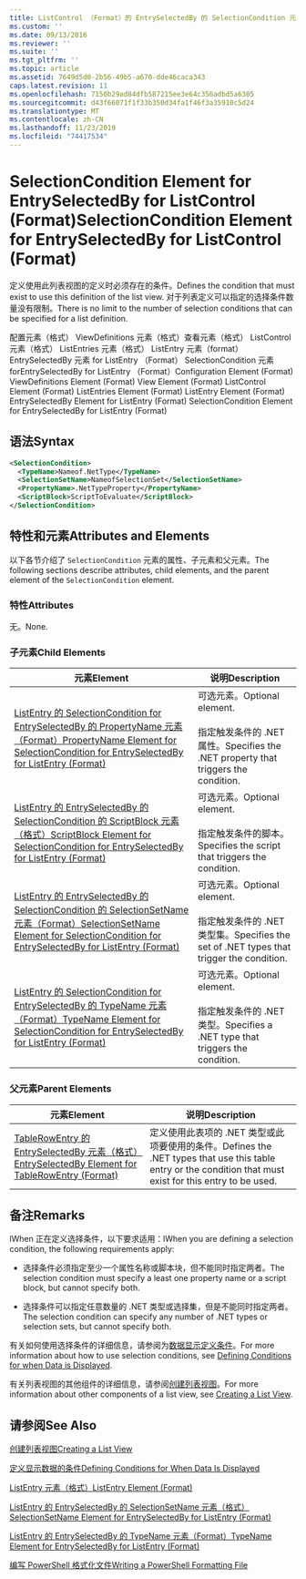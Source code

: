```yaml
---
title: ListControl （Format）的 EntrySelectedBy 的 SelectionCondition 元素 |Microsoft Docs
ms.custom: ''
ms.date: 09/13/2016
ms.reviewer: ''
ms.suite: ''
ms.tgt_pltfrm: ''
ms.topic: article
ms.assetid: 7649d5d0-2b56-49b5-a670-dde46caca343
caps.latest.revision: 11
ms.openlocfilehash: 7150b29ad84dfb587215ee3e64c356adbd5a6305
ms.sourcegitcommit: d43f66071f1f33b350d34fa1f46f3a35910c5d24
ms.translationtype: MT
ms.contentlocale: zh-CN
ms.lasthandoff: 11/23/2019
ms.locfileid: "74417534"
---
```

# <a name="selectioncondition-element-for-entryselectedby-for-listcontrol-format"></a><span data-ttu-id="104e6-102">SelectionCondition Element for EntrySelectedBy for ListControl (Format)</span><span class="sxs-lookup"><span data-stu-id="104e6-102">SelectionCondition Element for EntrySelectedBy for ListControl (Format)</span></span>

<span data-ttu-id="104e6-103">定义使用此列表视图的定义时必须存在的条件。</span><span class="sxs-lookup"><span data-stu-id="104e6-103">Defines the condition that must exist to use this definition of the list view.</span></span> <span data-ttu-id="104e6-104">对于列表定义可以指定的选择条件数量没有限制。</span><span class="sxs-lookup"><span data-stu-id="104e6-104">There is no limit to the number of selection conditions that can be specified for a list definition.</span></span>

<span data-ttu-id="104e6-105">配置元素（格式） ViewDefinitions 元素（格式）查看元素（格式） ListControl 元素（格式） ListEntries 元素（格式） ListEntry 元素（format） EntrySelectedBy 元素 for ListEntry （Format） SelectionCondition 元素 forEntrySelectedBy for ListEntry （Format）</span><span class="sxs-lookup"><span data-stu-id="104e6-105">Configuration Element (Format) ViewDefinitions Element (Format) View Element (Format) ListControl Element (Format) ListEntries Element (Format) ListEntry Element (Format) EntrySelectedBy Element for ListEntry (Format) SelectionCondition Element for EntrySelectedBy for ListEntry (Format)</span></span>

## <a name="syntax"></a><span data-ttu-id="104e6-106">语法</span><span class="sxs-lookup"><span data-stu-id="104e6-106">Syntax</span></span>

```xml
<SelectionCondition>
  <TypeName>Nameof.NetType</TypeName>
  <SelectionSetName>NameofSelectionSet</SelectionSetName>
  <PropertyName>.NetTypeProperty</PropertyName>
  <ScriptBlock>ScriptToEvaluate</ScriptBlock>
</SelectionCondition>
```

## <a name="attributes-and-elements"></a><span data-ttu-id="104e6-107">特性和元素</span><span class="sxs-lookup"><span data-stu-id="104e6-107">Attributes and Elements</span></span>

<span data-ttu-id="104e6-108">以下各节介绍了 `SelectionCondition` 元素的属性、子元素和父元素。</span><span class="sxs-lookup"><span data-stu-id="104e6-108">The following sections describe attributes, child elements, and the parent element of the `SelectionCondition` element.</span></span>

### <a name="attributes"></a><span data-ttu-id="104e6-109">特性</span><span class="sxs-lookup"><span data-stu-id="104e6-109">Attributes</span></span>

<span data-ttu-id="104e6-110">无。</span><span class="sxs-lookup"><span data-stu-id="104e6-110">None.</span></span>

### <a name="child-elements"></a><span data-ttu-id="104e6-111">子元素</span><span class="sxs-lookup"><span data-stu-id="104e6-111">Child Elements</span></span>

|<span data-ttu-id="104e6-112">元素</span><span class="sxs-lookup"><span data-stu-id="104e6-112">Element</span></span>|<span data-ttu-id="104e6-113">说明</span><span class="sxs-lookup"><span data-stu-id="104e6-113">Description</span></span>|
|-------------|-----------------|
|[<span data-ttu-id="104e6-114">ListEntry 的 SelectionCondition for EntrySelectedBy 的 PropertyName 元素（Format）</span><span class="sxs-lookup"><span data-stu-id="104e6-114">PropertyName Element for SelectionCondition for EntrySelectedBy for ListEntry (Format)</span></span>](./propertyname-element-for-selectioncondition-for-entryselectedby-for-listcontrol-format.md)|<span data-ttu-id="104e6-115">可选元素。</span><span class="sxs-lookup"><span data-stu-id="104e6-115">Optional element.</span></span><br /><br /> <span data-ttu-id="104e6-116">指定触发条件的 .NET 属性。</span><span class="sxs-lookup"><span data-stu-id="104e6-116">Specifies the .NET property that triggers the condition.</span></span>|
|[<span data-ttu-id="104e6-117">ListEntry 的 EntrySelectedBy 的 SelectionCondition 的 ScriptBlock 元素（格式）</span><span class="sxs-lookup"><span data-stu-id="104e6-117">ScriptBlock Element for SelectionCondition for EntrySelectedBy for ListEntry (Format)</span></span>](./scriptblock-element-for-selectioncondition-for-entryselectedby-for-listcontrol-format.md)|<span data-ttu-id="104e6-118">可选元素。</span><span class="sxs-lookup"><span data-stu-id="104e6-118">Optional element.</span></span><br /><br /> <span data-ttu-id="104e6-119">指定触发条件的脚本。</span><span class="sxs-lookup"><span data-stu-id="104e6-119">Specifies the script that triggers the condition.</span></span>|
|[<span data-ttu-id="104e6-120">ListEntry 的 EntrySelectedBy 的 SelectionCondition 的 SelectionSetName 元素（Format）</span><span class="sxs-lookup"><span data-stu-id="104e6-120">SelectionSetName Element for SelectionCondition for EntrySelectedBy for ListEntry (Format)</span></span>](./selectionsetname-element-for-selectioncondition-for-entryselectedby-for-listentry-format.md)|<span data-ttu-id="104e6-121">可选元素。</span><span class="sxs-lookup"><span data-stu-id="104e6-121">Optional element.</span></span><br /><br /> <span data-ttu-id="104e6-122">指定触发条件的 .NET 类型集。</span><span class="sxs-lookup"><span data-stu-id="104e6-122">Specifies the set of .NET types that trigger the condition.</span></span>|
|[<span data-ttu-id="104e6-123">ListEntry 的 SelectionCondition for EntrySelectedBy 的 TypeName 元素（Format）</span><span class="sxs-lookup"><span data-stu-id="104e6-123">TypeName Element for SelectionCondition for EntrySelectedBy for ListEntry (Format)</span></span>](./typename-element-for-selectioncondition-for-entryselectedby-for-listcontrol-format.md)|<span data-ttu-id="104e6-124">可选元素。</span><span class="sxs-lookup"><span data-stu-id="104e6-124">Optional element.</span></span><br /><br /> <span data-ttu-id="104e6-125">指定触发条件的 .NET 类型。</span><span class="sxs-lookup"><span data-stu-id="104e6-125">Specifies a .NET type that triggers the condition.</span></span>|

### <a name="parent-elements"></a><span data-ttu-id="104e6-126">父元素</span><span class="sxs-lookup"><span data-stu-id="104e6-126">Parent Elements</span></span>

|<span data-ttu-id="104e6-127">元素</span><span class="sxs-lookup"><span data-stu-id="104e6-127">Element</span></span>|<span data-ttu-id="104e6-128">说明</span><span class="sxs-lookup"><span data-stu-id="104e6-128">Description</span></span>|
|-------------|-----------------|
|[<span data-ttu-id="104e6-129">TableRowEntry 的 EntrySelectedBy 元素（格式）</span><span class="sxs-lookup"><span data-stu-id="104e6-129">EntrySelectedBy Element for TableRowEntry (Format)</span></span>](./entryselectedby-element-for-tablerowentry-for-tablecontrol-format.md)|<span data-ttu-id="104e6-130">定义使用此表项的 .NET 类型或此项要使用的条件。</span><span class="sxs-lookup"><span data-stu-id="104e6-130">Defines the .NET types that use this table entry or the condition that must exist for this entry to be used.</span></span>|

## <a name="remarks"></a><span data-ttu-id="104e6-131">备注</span><span class="sxs-lookup"><span data-stu-id="104e6-131">Remarks</span></span>

<span data-ttu-id="104e6-132">lWhen 正在定义选择条件，以下要求适用：</span><span class="sxs-lookup"><span data-stu-id="104e6-132">lWhen you are defining a selection condition, the following requirements apply:</span></span>

- <span data-ttu-id="104e6-133">选择条件必须指定至少一个属性名称或脚本块，但不能同时指定两者。</span><span class="sxs-lookup"><span data-stu-id="104e6-133">The selection condition must specify a least one property name or a script block, but cannot specify both.</span></span>

- <span data-ttu-id="104e6-134">选择条件可以指定任意数量的 .NET 类型或选择集，但是不能同时指定两者。</span><span class="sxs-lookup"><span data-stu-id="104e6-134">The selection condition can specify any number of .NET types or selection sets, but cannot specify both.</span></span>

<span data-ttu-id="104e6-135">有关如何使用选择条件的详细信息，请参阅为[数据显示定义条件](./defining-conditions-for-displaying-data.md)。</span><span class="sxs-lookup"><span data-stu-id="104e6-135">For more information about how to use selection conditions, see [Defining Conditions for when Data is Displayed](./defining-conditions-for-displaying-data.md).</span></span>

<span data-ttu-id="104e6-136">有关列表视图的其他组件的详细信息，请参阅[创建列表视图](./creating-a-list-view.md)。</span><span class="sxs-lookup"><span data-stu-id="104e6-136">For more information about other components of a list view, see [Creating a List View](./creating-a-list-view.md).</span></span>

## <a name="see-also"></a><span data-ttu-id="104e6-137">请参阅</span><span class="sxs-lookup"><span data-stu-id="104e6-137">See Also</span></span>

[<span data-ttu-id="104e6-138">创建列表视图</span><span class="sxs-lookup"><span data-stu-id="104e6-138">Creating a List View</span></span>](./creating-a-list-view.md)

[<span data-ttu-id="104e6-139">定义显示数据的条件</span><span class="sxs-lookup"><span data-stu-id="104e6-139">Defining Conditions for When Data Is Displayed</span></span>](./defining-conditions-for-displaying-data.md)

[<span data-ttu-id="104e6-140">ListEntry 元素（格式）</span><span class="sxs-lookup"><span data-stu-id="104e6-140">ListEntry Element (Format)</span></span>](./listentry-element-for-listcontrol-format.md)

[<span data-ttu-id="104e6-141">ListEntry 的 EntrySelectedBy 的 SelectionSetName 元素（格式）</span><span class="sxs-lookup"><span data-stu-id="104e6-141">SelectionSetName Element for EntrySelectedBy for ListEntry (Format)</span></span>](./selectionsetname-element-for-entryselectedby-for-listcontrol-format.md)

[<span data-ttu-id="104e6-142">ListEntry 的 EntrySelectedBy 的 TypeName 元素（Format）</span><span class="sxs-lookup"><span data-stu-id="104e6-142">TypeName Element for EntrySelectedBy for ListEntry (Format)</span></span>](/powershell/scripting/developer/format/typename-element-for-entryselectedby-for-listcontrol-format)

[<span data-ttu-id="104e6-143">编写 PowerShell 格式化文件</span><span class="sxs-lookup"><span data-stu-id="104e6-143">Writing a PowerShell Formatting File</span></span>](./writing-a-powershell-formatting-file.md)
